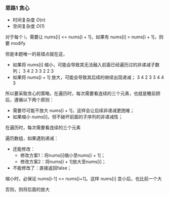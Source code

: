 ### 思路1 贪心

- 时间复杂度 $O(n)$
- 空间复杂度 $O(1)$

对于每个 i，需要让 nums[i] <= nums[i + 1]，如果有 nums[i] > nums[i + 1]，则要 modify

但是本题唯一的易错点就在这，

- 如果将 nums[i] 缩小，可能会导致其无法融入前面已经遍历过的非递减子数列；
    3 4 2 3
    3 2 2 3
- 如果将 nums[i + 1] 放大，可能会导致其后续的继续出现递减；
    3 4 2 3
    3 4 4 3

所以要采取贪心的策略，在遍历时，每次需要看连续的三个元素，也就是瞻前顾后，遵循以下两个原则：

- 需要尽可能不放大 nums[i + 1]，这样会让后续非递减更困难；
- 如果缩小 nums[i]，但不破坏前面的子序列的非递减性；


在遍历时，每次需要看连续的三个元素

遍历数组，如果遇到递减：
- 还能修改：
    - 修改方案1：将nums[i]缩小至nums[i + 1]；
    - 修改方案2：将nums[i + 1]放大至nums[i]；
- 不能修改了：直接返回false；

缩小时，必保证 nums[i-1] <= nums[i+1]。这样 nums[i] 变小后，也比前一个大

否则，则将后面的放大
